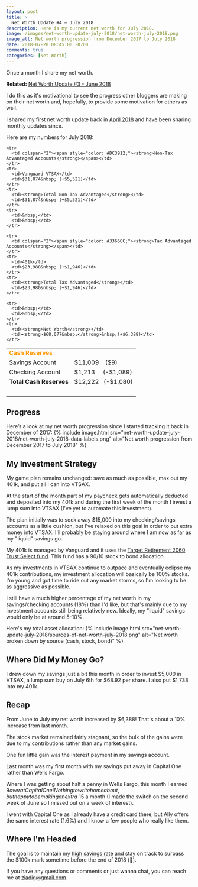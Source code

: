 ```yaml
---
layout: post
title: >
  Net Worth Update #4 – July 2018
description: Here is my current net worth for July 2018.
image: /images/net-worth-update-july-2018/net-worth-july-2018.png
image_alt: Net worth progression from December 2017 to July 2018
date: 2018-07-20 08:45:00 -0700
comments: true
categories: [Net Worth]
---
```

Once a month I share my net worth.

**Related:** [Net Worth Update #3 - June 2018](/net-worth-june-2018)

I do this as it's motivational to see the progress other bloggers are making on their net worth and, hopefully, to provide some motivation for others as well.

I shared my first net worth update back in [April 2018](/net-worth-april-2018) and have been sharing monthly updates since.

Here are my numbers for July 2018:
<table>
  <tbody>
    <tr>
      <td colspan="2"><span style="color: #FF9900;"><strong>Cash Reserves</strong></span></td>
    </tr>
    <tr>
      <td>Savings Account</td>
      <td>$11,009&nbsp;&nbsp;&nbsp; ($9)</td>
    </tr>
    <tr>
      <td>Checking Account</td>
      <td>$1,213&nbsp;&nbsp;&nbsp;&nbsp; (-$1,089)</td>
    </tr>
    <tr>
      <td><strong>Total Cash Reserves</strong></td>
      <td>$12,222&nbsp;&nbsp; (-$1,080)</td>
    </tr>
    <tr>
      <td>&nbsp;</td>
      <td>&nbsp;</td>
    </tr>

    <tr>
      <td colspan="2"><span style="color: #DC3912;"><strong>Non-Tax Advantaged Accounts</strong></span></td>
    </tr>
    <tr>
      <td>Vanguard VTSAX</td>
      <td>$31,874&nbsp; (+$5,521)</td>
    </tr>
    <tr>
      <td><strong>Total Non-Tax Advantaged</strong></td>
      <td>$31,874&nbsp; (+$5,521)</td>
    </tr>
    <tr>
      <td>&nbsp;</td>
      <td>&nbsp;</td>
    </tr>

    <tr>
      <td colspan="2"><span style="color: #3366CC;"><strong>Tax Advantaged Accounts</strong></span></td>
    </tr>
    <tr>
      <td>401k</td>
      <td>$23,980&nbsp; (+$1,946)</td>
    </tr>
    <tr>
      <td><strong>Total Tax Advantaged</strong></td>
      <td>$23,980&nbsp; (+$1,946)</td>
    </tr>

    <tr>
      <td>&nbsp;</td>
      <td>&nbsp;</td>
    </tr>
    <tr>
      <td><strong>Net Worth</strong></td>
      <td><strong>$68,077&nbsp;</strong>&nbsp;(+$6,388)</td>
    </tr>
  </tbody>
</table>

## Progress
Here’s a look at my net worth progression since I started tracking it back in December of 2017:
{% include image.html src="net-worth-update-july-2018/net-worth-july-2018-data-labels.png" alt="Net worth progression from December 2017 to July 2018" %}

## My Investment Strategy
My game plan remains unchanged: save as much as possible, max out my 401k, and put all I can into VTSAX.

At the start of the month part of my paycheck gets automatically deducted and deposited into my 401k and during the first week of the month I invest a lump sum into VTSAX (I've yet to automate this investment).

The plan initially was to sock away $15,000 into my checking/savings accounts as a little cushion, but I've relaxed on this goal in order to put extra money into VTSAX. I'll probably be staying around where I am now as far as my "liquid" savings go.

My 401k is managed by Vanguard and it uses the [Target Retirement 2060 Trust Select fund](https://institutional.vanguard.com/VGApp/iip/site/institutional/investments/productoverview?fundId=1685). This fund has a 90/10 stock to bond allocation.

As my investments in VTSAX continue to outpace and eventually eclipse my 401k contributions, my investment allocation will basically be 100% stocks. I'm young and got time to ride out any market storms, so I'm looking to be as aggressive as possible.

I still have a much higher percentage of my net worth in my savings/checking accounts (18%) than I'd like, but that's mainly due to my investment accounts still being relatively new. Ideally, my "liquid" savings would only be at around 5-10%.

Here's my total asset allocation:
{% include image.html src="net-worth-update-july-2018/sources-of-net-worth-july-2018.png" alt="Net worth broken down by source (cash, stock, bond)" %}

## Where Did My Money Go?
I drew down my savings just a bit this month in order to invest $5,000 in VTSAX, a lump sum buy on July 6th for $68.92 per share. I also put $1,738 into my 401k.

## Recap
From June to July my net worth increased by $6,388! That's about a 10% increase from last month.

The stock market remained fairly stagnant, so the bulk of the gains were due to my contributions rather than any market gains.

One fun little gain was the interest payment in my savings account.

Last month was my first month with my savings put away in Capital One rather than Wells Fargo.

Where I was getting about half a penny in Wells Fargo, this month I earned $9 over at Capital One! Nothing to write home about, but happy to be making an extra ~$15 a month (I made the switch on the second week of June so I missed out on a week of interest).

I went with Capital One as I already have a credit card there, but Ally offers the same interest rate (1.6%) and I know a few people who really like them.

## Where I'm Headed
The goal is to maintain my [high savings rate](/june-2018-income-expenses) and stay on track to surpass the $100k mark sometime before the end of 2018 (🤞).

If you have any questions or comments or just wanna chat, you can reach me at ziadig@gmail.com.
